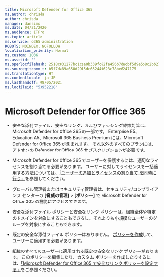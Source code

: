 ```yaml
---
title: Microsoft Defender for Office 365
ms.author: chrisda
author: chrisda
manager: dansimp
ms.date: 04/21/2020
ms.audience: ITPro
ms.topic: article
ms.service: o365-administration
ROBOTS: NOINDEX, NOFOLLOW
localization_priority: Normal
ms.custom: 1036
ms.assetid: ''
ms.openlocfilehash: 2518c831277bc1cea0b339fc62fa456b7decbf5d9e5b8c2bb2733fe47c969a81
ms.sourcegitcommit: b5f7da89a650d2915dc652449623c78be6247175
ms.translationtype: HT
ms.contentlocale: ja-JP
ms.lasthandoff: 08/05/2021
ms.locfileid: "53952218"
---
```

# <a name="microsoft-defender-for-office-365"></a>Microsoft Defender for Office 365

- 安全な添付ファイル、安全なリンク、およびフィッシング詐欺対策は、Microsoft Defender for Office 365 の一部です。 Enterprise E5、Education A5、Microsoft 365 Business Premium には、Microsoft Defender for Office 365 が含まれます。 それ以外のすべてのプランには、アドオンの Defender for Office 365 サブスクリプションが必要です。

- Microsoft Defender for Office 365 でユーザーを保護するには、適切なライセンスを割り当てる必要があります。 ユーザーに対してライセンスを一括適用する方法については、[「ユーザーの追加とライセンスの割り当て を同時に行う」](/microsoft-365/admin/add-users/add-users)を参照してください。

- グローバル管理者またはセキュリティ管理者は、セキュリティ/コンプライアンス センターの **[脅威の管理]** \> **[ポリシー]** で Microsoft Defender for Office 365 の機能にアクセスできます。

- 安全な添付ファイル ポリシーと安全なリンク ポリシーは、組織全体や特定のドメインを対象にすることもできるし、それよりも小規模なユーザーのグループを対象にすることもできます。

- 既定の安全な添付ファイル ポリシーはありません。 [ポリシーを作成](/microsoft-365/security/office-365-security/set-up-atp-safe-attachments-policies)して、ユーザーに適用する必要があります。

- 組織のすべてのユーザーに適用される既定の安全なリンク ポリシーがあります。 このポリシーを編集したり、カスタム ポリシーを作成したりするには、[「Microsoft Defender for Office 365 で安全なリンク ポリシーを設定する」](/microsoft-365/security/office-365-security/set-up-atp-safe-links-policies)をご参照ください。
